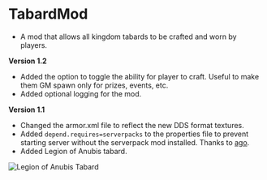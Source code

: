 # TabardMod

- A mod that allows all kingdom tabards to be crafted and worn by players.

**Version 1.2**

- Added the option to toggle the ability for player to craft. Useful to make them GM spawn only for prizes, events, etc.
- Added optional logging for the mod.

**Version 1.1**

- Changed the armor.xml file to reflect the new DDS format textures.
- Added ```depend.requires=serverpacks``` to the properties file to prevent starting server without the serverpack mod installed. Thanks to [ago](https://forum.wurmonline.com/index.php?/profile/827-ago/).
- Added Legion of Anubis tabard. 

![Legion of Anubis Tabard](https://i.imgur.com/VJ7TvzF.png)
